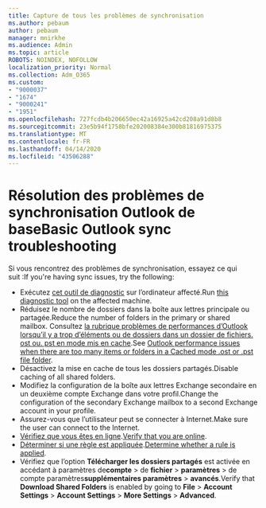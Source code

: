 ```yaml
---
title: Capture de tous les problèmes de synchronisation
ms.author: pebaum
author: pebaum
manager: mnirkhe
ms.audience: Admin
ms.topic: article
ROBOTS: NOINDEX, NOFOLLOW
localization_priority: Normal
ms.collection: Adm_O365
ms.custom:
- "9000037"
- "1674"
- "9000241"
- "1951"
ms.openlocfilehash: 727fcdb4b206650ec42a16925a42cd208a91d8b8
ms.sourcegitcommit: 23e5b94f1758bfe202008384e300b81816975375
ms.translationtype: MT
ms.contentlocale: fr-FR
ms.lasthandoff: 04/14/2020
ms.locfileid: "43506288"
---
```

# <a name="basic-outlook-sync-troubleshooting"></a><span data-ttu-id="f57f9-102">Résolution des problèmes de synchronisation Outlook de base</span><span class="sxs-lookup"><span data-stu-id="f57f9-102">Basic Outlook sync troubleshooting</span></span>

<span data-ttu-id="f57f9-103">Si vous rencontrez des problèmes de synchronisation, essayez ce qui suit :</span><span class="sxs-lookup"><span data-stu-id="f57f9-103">If you're having sync issues, try the following:</span></span>

- <span data-ttu-id="f57f9-104">Exécutez [cet outil de diagnostic](https://aka.ms/sara-outlooksendreceive) sur l’ordinateur affecté.</span><span class="sxs-lookup"><span data-stu-id="f57f9-104">Run [this diagnostic tool](https://aka.ms/sara-outlooksendreceive) on the affected machine.</span></span>
- <span data-ttu-id="f57f9-105">Réduisez le nombre de dossiers dans la boîte aux lettres principale ou partagée.</span><span class="sxs-lookup"><span data-stu-id="f57f9-105">Reduce the number of folders in the primary or shared mailbox.</span></span> <span data-ttu-id="f57f9-106">Consultez [la rubrique problèmes de performances d’Outlook lorsqu’il y a trop d’éléments ou de dossiers dans un dossier de fichiers. ost ou. pst en mode mis en cache](https://support.microsoft.com/help/2768656/outlook-performance-issues-when-there-are-too-many-items-or-folders-in).</span><span class="sxs-lookup"><span data-stu-id="f57f9-106">See [Outlook performance issues when there are too many items or folders in a Cached mode .ost or .pst file folder](https://support.microsoft.com/help/2768656/outlook-performance-issues-when-there-are-too-many-items-or-folders-in).</span></span>
- <span data-ttu-id="f57f9-107">Désactivez la mise en cache de tous les dossiers partagés.</span><span class="sxs-lookup"><span data-stu-id="f57f9-107">Disable caching of all shared folders.</span></span>
- <span data-ttu-id="f57f9-108">Modifiez la configuration de la boîte aux lettres Exchange secondaire en un deuxième compte Exchange dans votre profil.</span><span class="sxs-lookup"><span data-stu-id="f57f9-108">Change the configuration of the secondary Exchange mailbox to a second Exchange account in your profile.</span></span>
- <span data-ttu-id="f57f9-109">Assurez-vous que l’utilisateur peut se connecter à Internet.</span><span class="sxs-lookup"><span data-stu-id="f57f9-109">Make sure the user can connect to the Internet.</span></span> 
- <span data-ttu-id="f57f9-110">[Vérifiez que vous êtes en ligne](https://support.office.com/article/2460e4a8-16c7-47fc-b204-b1549275aac9).</span><span class="sxs-lookup"><span data-stu-id="f57f9-110">[Verify that you are online](https://support.office.com/article/2460e4a8-16c7-47fc-b204-b1549275aac9).</span></span>
- <span data-ttu-id="f57f9-111">[Déterminer si une règle est appliquée](https://support.office.com/article/C24F5DEA-9465-4DF4-AD17-A50704D66C59).</span><span class="sxs-lookup"><span data-stu-id="f57f9-111">[Determine whether a rule is applied](https://support.office.com/article/C24F5DEA-9465-4DF4-AD17-A50704D66C59).</span></span>
- <span data-ttu-id="f57f9-112">Vérifiez que l’option **Télécharger les dossiers partagés** est activée en accédant à paramètres de**compte** > de **fichier** > **paramètres** > de compte paramètres**supplémentaires paramètres** > **avancés**.</span><span class="sxs-lookup"><span data-stu-id="f57f9-112">Verify that **Download Shared Folders** is enabled by going to **File** > **Account Settings** > **Account Settings** > **More Settings** > **Advanced**.</span></span>

